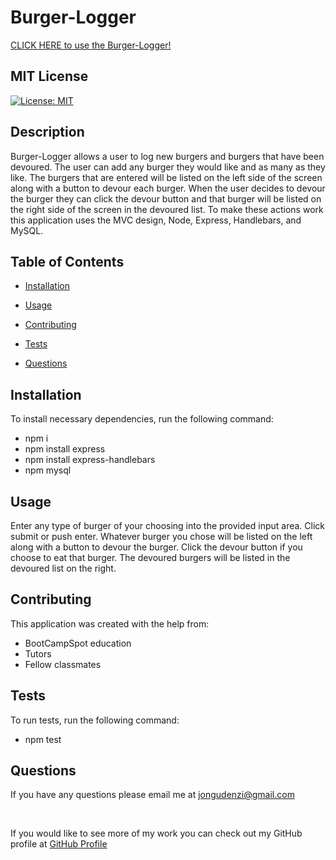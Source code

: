 # Burger-Logger

[CLICK HERE to use the Burger-Logger!](https://burger-logger-gudenzi.herokuapp.com/)

  ## MIT License
  [![License: MIT](https://img.shields.io/badge/License-MIT-yellow.svg)](https://opensource.org/licenses/MIT)

  ## Description
  Burger-Logger allows a user to log new burgers and burgers that have been devoured. The user can add any burger they would like and as many as they like.  The burgers that are entered will be listed on the left side of the screen along with a button to devour each burger.  When the user decides to devour the burger they can click the devour button and that burger will be listed on the right side of the screen in the devoured list.  To make these actions work this application uses the MVC design, Node, Express, Handlebars, and MySQL.

  ## Table of Contents

  * [Installation](#Installation)

  * [Usage](#usage)

  * [Contributing](#contributing)

  * [Tests](#tests)

  * [Questions](#Questions)

## Installation
To install necessary dependencies, run the following command:
  * npm i
  * npm install express 
  * npm install express-handlebars 
  * npm mysql

## Usage
  Enter any type of burger of your choosing into the provided input area.  Click submit or push enter. Whatever burger you chose will be listed on the left along with a button to devour the burger.  Click the devour button if you choose to eat that burger.  The devoured burgers will be listed in the devoured list on the right.

## Contributing
  This application was created with the help from:
  * BootCampSpot education 
  * Tutors
  * Fellow classmates

## Tests
To run tests, run the following command:
  * npm test

## Questions
If you have any questions please email me at  [jongudenzi@gmail.com](mailto:jongudenzi@gmail.com)

<br>

If you would like to see more of my work you can check out my GitHub profile at [GitHub Profile](https://github.com/JonGudenzi)

